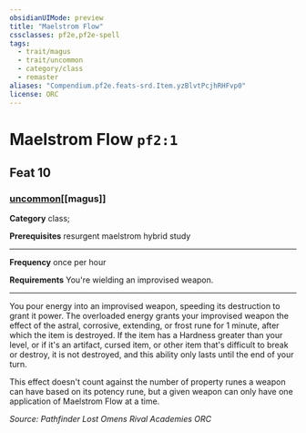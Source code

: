 ```yaml
---
obsidianUIMode: preview
title: "Maelstrom Flow"
cssclasses: pf2e,pf2e-spell
tags:
  - trait/magus
  - trait/uncommon
  - category/class
  - remaster
aliases: "Compendium.pf2e.feats-srd.Item.yzBlvtPcjhRHFvp0"
license: ORC
---
```

# Maelstrom Flow `pf2:1`
## Feat 10
### [uncommon](uncommon "Uncommon Rarity Trait")[[magus]]

**Category** class; 



**Prerequisites** resurgent maelstrom hybrid study
* * *
**Frequency** once per hour

**Requirements** You're wielding an improvised weapon.

* * *

You pour energy into an improvised weapon, speeding its destruction to grant it power. The overloaded energy grants your improvised weapon the effect of the astral, corrosive, extending, or frost rune for 1 minute, after which the item is destroyed. If the item has a Hardness greater than your level, or if it's an artifact, cursed item, or other item that's difficult to break or destroy, it is not destroyed, and this ability only lasts until the end of your turn.

This effect doesn't count against the number of property runes a weapon can have based on its potency rune, but a given weapon can only have one application of Maelstrom Flow at a time.

*Source: Pathfinder Lost Omens Rival Academies*
*ORC*
